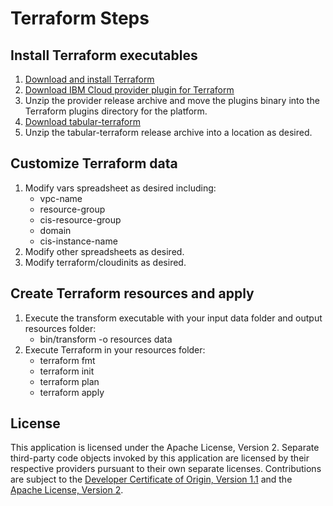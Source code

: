 # Terraform Steps

## Install Terraform executables

1. [Download and install Terraform](https://learn.hashicorp.com/tutorials/terraform/install-cli)
2. [Download IBM Cloud provider plugin for Terraform](https://github.com/IBM-Cloud/terraform-provider-ibm/releases)
3. Unzip the provider release archive and move the plugins binary into the Terraform plugins directory for the platform.
4. [Download tabular-terraform](/releases/releases.md)
5. Unzip the tabular-terraform release archive into a location as desired.

## Customize Terraform data

1. Modify vars spreadsheet as desired including:
    - vpc-name
    - resource-group
    - cis-resource-group
    - domain
    - cis-instance-name 
2. Modify other spreadsheets as desired.
3. Modify terraform/cloudinits as desired.

## Create Terraform resources and apply

1. Execute the transform executable with your input data folder and output resources folder:  
    - bin/transform -o resources data
2. Execute Terraform in your resources folder:
    - terraform fmt
    - terraform init
    - terraform plan
    - terraform apply

## License

This application is licensed under the Apache License, Version 2.  Separate third-party code objects invoked by this application are licensed by their respective providers pursuant to their own separate licenses.  Contributions are subject to the [Developer Certificate of Origin, Version 1.1](https://developercertificate.org/) and the [Apache License, Version 2](https://www.apache.org/licenses/LICENSE-2.0.txt).
